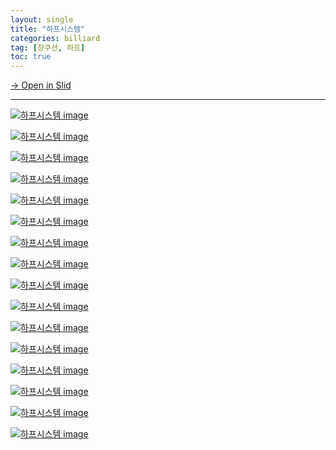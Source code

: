 ```yaml
---
layout: single
title: "하프시스템"
categories: billiard
tag: [장쿠션, 하프] 
toc: true
---
```


[→ Open in Slid](https://slid.cc/docs/529e7bd9998544baa282ea16dd27e621)


---

[![하프시스템 image](https://slid-users-assets-v1-seoul.s3.ap-northeast-2.amazonaws.com/public/capture_images/529e7bd9998544baa282ea16dd27e621/39745f12-6a3b-4b16-aa23-2f64645d9ab9.png)](https://slid.cc/vdocs/529e7bd9998544baa282ea16dd27e621?v=d1e8ded0cecc47ec93e20a9ef82ba52c&start=72.6221040038147)

[![하프시스템 image](https://slid-users-assets-v1-seoul.s3.ap-northeast-2.amazonaws.com/public/capture_images/529e7bd9998544baa282ea16dd27e621/e1a97ae2-b154-4815-bacd-5ea774f7c477.png)](https://slid.cc/vdocs/529e7bd9998544baa282ea16dd27e621?v=d1e8ded0cecc47ec93e20a9ef82ba52c&start=99.67648306103516)

[![하프시스템 image](https://slid-users-assets-v1-seoul.s3.ap-northeast-2.amazonaws.com/public/capture_images/529e7bd9998544baa282ea16dd27e621/9c9e4e48-9e3e-46ef-bc8f-9333bbbec56a.png)](https://slid.cc/vdocs/529e7bd9998544baa282ea16dd27e621?v=d1e8ded0cecc47ec93e20a9ef82ba52c&start=116.1266650743866)

[![하프시스템 image](https://slid-users-assets-v1-seoul.s3.ap-northeast-2.amazonaws.com/public/capture_images/529e7bd9998544baa282ea16dd27e621/aa966d0c-ec6b-44ad-832a-a4e1631314f3.png)](https://slid.cc/vdocs/529e7bd9998544baa282ea16dd27e621?v=d1e8ded0cecc47ec93e20a9ef82ba52c&start=155.46287695803832)

[![하프시스템 image](https://slid-users-assets-v1-seoul.s3.ap-northeast-2.amazonaws.com/public/capture_images/529e7bd9998544baa282ea16dd27e621/a9406630-cbab-459f-ac90-e370183f1520.png)](https://slid.cc/vdocs/529e7bd9998544baa282ea16dd27e621?v=d1e8ded0cecc47ec93e20a9ef82ba52c&start=187.26401509536743)

[![하프시스템 image](https://slid-users-assets-v1-seoul.s3.ap-northeast-2.amazonaws.com/public/capture_images/529e7bd9998544baa282ea16dd27e621/1a1b8ba7-e70e-4102-a739-2fe3ff2608f8.png)](https://slid.cc/vdocs/529e7bd9998544baa282ea16dd27e621?v=d1e8ded0cecc47ec93e20a9ef82ba52c&start=290.70107305340576)

[![하프시스템 image](https://slid-users-assets-v1-seoul.s3.ap-northeast-2.amazonaws.com/public/capture_images/529e7bd9998544baa282ea16dd27e621/119b1176-da21-4dae-952f-e3766c247e60.png)](https://slid.cc/vdocs/529e7bd9998544baa282ea16dd27e621?v=d1e8ded0cecc47ec93e20a9ef82ba52c&start=300.3075171277924)

[![하프시스템 image](https://slid-users-assets-v1-seoul.s3.ap-northeast-2.amazonaws.com/public/capture_images/529e7bd9998544baa282ea16dd27e621/cd48913f-2d56-43fe-b6fa-8e1a6744e8cc.png)](https://slid.cc/vdocs/529e7bd9998544baa282ea16dd27e621?v=d1e8ded0cecc47ec93e20a9ef82ba52c&start=313.1987980591278)

[![하프시스템 image](https://slid-users-assets-v1-seoul.s3.ap-northeast-2.amazonaws.com/public/capture_images/529e7bd9998544baa282ea16dd27e621/21736053-ffed-4fb2-be4a-5716d16a728a.png)](https://slid.cc/vdocs/529e7bd9998544baa282ea16dd27e621?v=d1e8ded0cecc47ec93e20a9ef82ba52c&start=340.58499716975405)

[![하프시스템 image](https://slid-users-assets-v1-seoul.s3.ap-northeast-2.amazonaws.com/public/capture_images/529e7bd9998544baa282ea16dd27e621/4563e809-77a4-4657-aaab-ab3f33cec914.png)](https://slid.cc/vdocs/529e7bd9998544baa282ea16dd27e621?v=d1e8ded0cecc47ec93e20a9ef82ba52c&start=354.73980584931945)

[![하프시스템 image](https://slid-users-assets-v1-seoul.s3.ap-northeast-2.amazonaws.com/public/capture_images/529e7bd9998544baa282ea16dd27e621/02b45d13-ade9-4c91-b7aa-9442688f258c.png)](https://slid.cc/vdocs/529e7bd9998544baa282ea16dd27e621?v=d1e8ded0cecc47ec93e20a9ef82ba52c&start=401.66450105722043)

[![하프시스템 image](https://slid-users-assets-v1-seoul.s3.ap-northeast-2.amazonaws.com/public/capture_images/529e7bd9998544baa282ea16dd27e621/42e5b740-5352-46bd-91d8-50455b5bfe0b.png)](https://slid.cc/vdocs/529e7bd9998544baa282ea16dd27e621?v=d1e8ded0cecc47ec93e20a9ef82ba52c&start=425.93558298664857)

[![하프시스템 image](https://slid-users-assets-v1-seoul.s3.ap-northeast-2.amazonaws.com/public/capture_images/529e7bd9998544baa282ea16dd27e621/b1e3b779-6bfa-4148-8e83-63b5045925c9.png)](https://slid.cc/vdocs/529e7bd9998544baa282ea16dd27e621?v=d1e8ded0cecc47ec93e20a9ef82ba52c&start=440.4675631125336)

[![하프시스템 image](https://slid-users-assets-v1-seoul.s3.ap-northeast-2.amazonaws.com/public/capture_images/529e7bd9998544baa282ea16dd27e621/ac762689-dc94-4ac4-b5f0-cfcb64de5ea2.png)](https://slid.cc/vdocs/529e7bd9998544baa282ea16dd27e621?v=d1e8ded0cecc47ec93e20a9ef82ba52c&start=460.6047778855591)

[![하프시스템 image](https://slid-users-assets-v1-seoul.s3.ap-northeast-2.amazonaws.com/public/capture_images/529e7bd9998544baa282ea16dd27e621/d288658c-1433-47d9-9382-6c96eca298e1.png)](https://slid.cc/vdocs/529e7bd9998544baa282ea16dd27e621?v=d1e8ded0cecc47ec93e20a9ef82ba52c&start=463.7063999485016)

[![하프시스템 image](https://slid-users-assets-v1-seoul.s3.ap-northeast-2.amazonaws.com/public/capture_images/529e7bd9998544baa282ea16dd27e621/31fa504e-7848-40b6-a501-e0bbac8df540.png)](https://slid.cc/vdocs/529e7bd9998544baa282ea16dd27e621?v=d1e8ded0cecc47ec93e20a9ef82ba52c&start=482.11253395613096)



